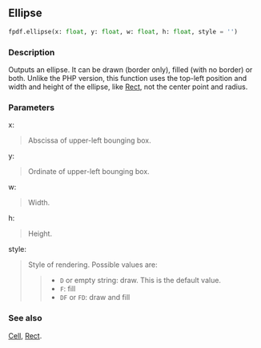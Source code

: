 ## Ellipse ##

```python
fpdf.ellipse(x: float, y: float, w: float, h: float, style = '')
```

### Description ###

Outputs an ellipse. It can be drawn (border only), filled (with no border) or 
both. Unlike the PHP version, this function uses the top-left position and 
width and height of the ellipse, like [Rect](Rect.md), not the center point and 
radius.

### Parameters ###

x:
> Abscissa of upper-left bounging box.

y:
> Ordinate of upper-left bounging box.

w:
> Width.

h:
> Height.

style:
> Style of rendering. Possible values are:
>>  * `D` or empty string: draw. This is the default value.
>>  * `F`: fill
>>  * `DF` or `FD`: draw and fill

### See also ###

[Cell](Cell.md), [Rect](Rect.md).
